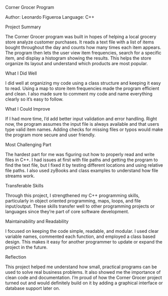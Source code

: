 Corner Grocer Program

Author: Leonardo Figueroa
Language: C++

Project Summary

The Corner Grocer program was built in hopes of helping a local grocery store analyze customer purchases. It reads a text file with a list of items bought throughout the day and counts how many times each item appears. The program then lets the user view item frequencies, search for a specific item, and display a histogram showing the results. This helps the store organize its layout and understand which products are most popular.

What I Did Well

I did well at organizing my code using a class structure and keeping it easy to read. Using a map to store item frequencies made the program efficient and clean. I also made sure to comment my code and name everything clearly so it’s easy to follow.


What I Could Improve

If I had more time, I’d add better input validation and error handling. Right now, the program assumes the input file is always available and that users type valid item names. Adding checks for missing files or typos would make the program more secure and user friendly.


Most Challenging Part

The hardest part for me was figuring out how to properly read and write files in C++. I had issues at first with file paths and getting the program to find the text file, but I fixed it by testing different locations and using relative file paths. I also used zyBooks and class examples to understand how file streams work.


Transferable Skills

Through this project, I strengthened my C++ programming skills, particularly in object oriented programming, maps, loops, and file input/output. These skills transfer well to other programming projects or languages since they’re part of core software development.

Maintainability and Readability

I focused on keeping the code simple, readable, and modular. I used clear variable names, commented each function, and employed a class based design. This makes it easy for another programmer to update or expand the project in the future.

Reflection

This project helped me understand how small, practical programs can be used to solve real business problems. It also showed me the importance of clean code and documentation. I’m proud of how the Corner Grocer project turned out and would definitely build on it by adding a graphical interface or database support later on.
